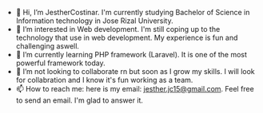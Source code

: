 - 👋 Hi, I’m JestherCostinar. I'm currently studying Bachelor of Science in Information technology in Jose Rizal University.
- 👀 I’m interested in Web development. I'm still coping up to the technology that use in web development. My experience is fun and challenging aswell.
- 🌱 I’m currently learning PHP framework (Laravel). It is one of the most powerful framework today.
- 💞️ I’m not looking to collaborate rn but soon as I grow my skills. I will look for collabration and I know it's fun working as a team.
- 📫 How to reach me: here is my email: jesther.jc15@gmail.com. Feel free to send an email. I'm glad to answer it.

<!---
JestherCostinar/JestherCostinar is a ✨ special ✨ repository because its `README.md` (this file) appears on your GitHub profile.
You can click the Preview link to take a look at your changes.
--->
